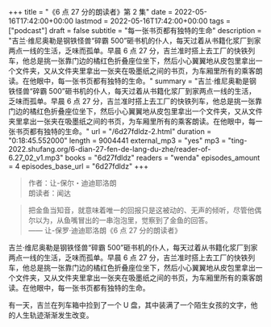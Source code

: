 +++
title = "《6 点 27 分的朗读者》第 2 集"
date = 2022-05-16T17:42:00+00:00
lastmod = 2022-05-16T17:42:00+00:00
tags = ["podcast"]
draft = false
subtitle = "每一张书页都有独特的生命"
description = "吉兰·维尼奥勒是钢铁怪兽“碎霸 500”砸书机的仆人，每天过着从书籍化浆厂到家两点一线的生活，乏味而孤单。早晨 6 点 27 分，吉兰准时搭上去工厂的快铁列车，他总是挑一张靠门边的橘红色折叠座位坐下，然后小心翼翼地从皮包里拿出一个文件夹，又从文件夹里拿出一张夹在吸墨纸之间的书页，为车厢里所有的乘客朗读。在他眼中，每一张书页都有独特的生命。"
summary = "吉兰·维尼奥勒是钢铁怪兽“碎霸 500”砸书机的仆人，每天过着从书籍化浆厂到家两点一线的生活，乏味而孤单。早晨 6 点 27 分，吉兰准时搭上去工厂的快铁列车，他总是挑一张靠门边的橘红色折叠座位坐下，然后小心翼翼地从皮包里拿出一个文件夹，又从文件夹里拿出一张夹在吸墨纸之间的书页，为车厢里所有的乘客朗读。在他眼中，每一张书页都有独特的生命。"
url = "/6d27fdldz-2.html"
duration = "0:18:45.552000"
length = 9004441
external_mp3 = "yes"
mp3 = "ting-2022.shufang.org/6-dian-27-fen-de-lang-du-zhe/reader-of-6.27_02_v1.mp3"
books = "6d27fdldz"
readers = "wenda"
episodes_amount = 4
episodes_base_url = "6d27fdldz"
+++

> 作者：让-保尔・迪迪耶洛朗  
> 朗读者：闻达

> 把金鱼当知音，就意味着唯一的回报只是这被动的、无声的倾听，尽管他偶尔以为，从鱼嘴冒出的一串泡泡里，觉察到了金鱼的回答。  
> —— 让-保罗·迪迪耶洛朗《6 点 27 分的朗读者》

吉兰·维尼奥勒是钢铁怪兽“碎霸 500”砸书机的仆人，每天过着从书籍化浆厂到家两点一线的生活，乏味而孤单。早晨 6 点 27 分，吉兰准时搭上去工厂的快铁列车，他总是挑一张靠门边的橘红色折叠座位坐下，然后小心翼翼地从皮包里拿出一个文件夹，又从文件夹里拿出一张夹在吸墨纸之间的书页，为车厢里所有的乘客朗读。在他眼中，每一张书页都有独特的生命。

有一天，吉兰在列车箱中捡到了一个 U 盘，其中装满了一个陌生女孩的文字，他的人生轨迹渐渐发生改变。
